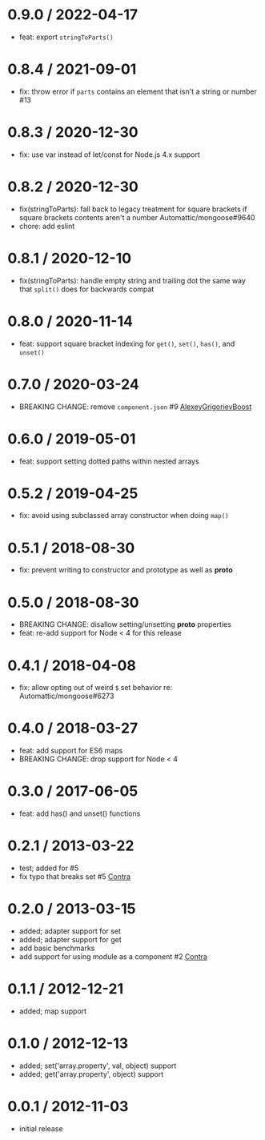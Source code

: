 0.9.0 / 2022-04-17
==================

* feat: export `stringToParts()`

0.8.4 / 2021-09-01
==================

* fix: throw error if `parts` contains an element that isn't a string or number #13

0.8.3 / 2020-12-30
==================

* fix: use var instead of let/const for Node.js 4.x support

0.8.2 / 2020-12-30
==================

* fix(stringToParts): fall back to legacy treatment for square brackets if square brackets contents
  aren't a number Automattic/mongoose#9640
* chore: add eslint

0.8.1 / 2020-12-10
==================

* fix(stringToParts): handle empty string and trailing dot the same way that `split()` does for
  backwards compat

0.8.0 / 2020-11-14
==================

* feat: support square bracket indexing for `get()`, `set()`, `has()`, and `unset()`

0.7.0 / 2020-03-24
==================

* BREAKING CHANGE: remove `component.json`
  #9 [AlexeyGrigorievBoost](https://github.com/AlexeyGrigorievBoost)

0.6.0 / 2019-05-01
==================

* feat: support setting dotted paths within nested arrays

0.5.2 / 2019-04-25
==================

* fix: avoid using subclassed array constructor when doing `map()`

0.5.1 / 2018-08-30
==================

* fix: prevent writing to constructor and prototype as well as __proto__

0.5.0 / 2018-08-30
==================

* BREAKING CHANGE: disallow setting/unsetting __proto__ properties
* feat: re-add support for Node < 4 for this release

0.4.1 / 2018-04-08
==================

* fix: allow opting out of weird `$` set behavior re: Automattic/mongoose#6273

0.4.0 / 2018-03-27
==================

* feat: add support for ES6 maps
* BREAKING CHANGE: drop support for Node < 4

0.3.0 / 2017-06-05
==================

* feat: add has() and unset() functions

0.2.1 / 2013-03-22
==================

* test; added for #5
* fix typo that breaks set #5 [Contra](https://github.com/Contra)

0.2.0 / 2013-03-15
==================

* added; adapter support for set
* added; adapter support for get
* add basic benchmarks
* add support for using module as a component #2 [Contra](https://github.com/Contra)

0.1.1 / 2012-12-21
==================

* added; map support

0.1.0 / 2012-12-13
==================

* added; set('array.property', val, object) support
* added; get('array.property', object) support

0.0.1 / 2012-11-03
==================

* initial release
